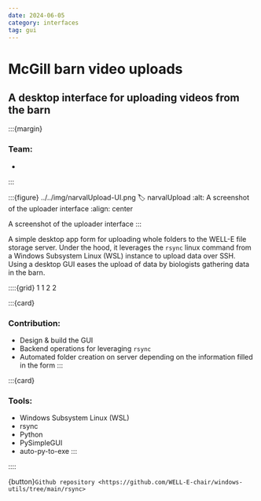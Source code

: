 ```yaml
---
date: 2024-06-05
category: interfaces
tag: gui
---
```


# McGill barn video uploads

## A desktop interface for uploading videos from the barn

:::{margin}
### Team:
* 
:::

:::{figure} ../../img/narvalUpload-UI.png
:label: narvalUpload
:alt: A screenshot of the uploader interface
:align: center

A screenshot of the uploader interface
:::

A simple desktop app form for uploading whole folders to the WELL-E file storage server. Under the hood, it leverages the `rsync` linux command from a Windows Subsystem Linux (WSL) instance to upload data over SSH. Using a desktop GUI eases the upload of data by biologists gathering data in the barn. 

::::{grid} 1 1 2 2

:::{card}

### Contribution:
* Design & build the GUI
* Backend operations for leveraging `rsync`
* Automated folder creation on server depending on the information filled in the form
:::

:::{card}

### Tools:
* Windows Subsystem Linux (WSL)
* rsync
* Python
* PySimpleGUI
* auto-py-to-exe
:::

::::

{button}`Github repository <https://github.com/WELL-E-chair/windows-utils/tree/main/rsync>`